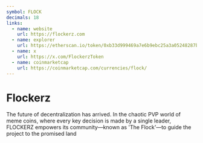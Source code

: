 ```yaml
---
symbol: FLOCK
decimals: 18
links:
  - name: website
    url: https://flockerz.com
  - name: explorer
    url: https://etherscan.io/token/0xb33d999469a7e6b9ebc25a3a05248287b855ed46
  - name: x
    url: https://x.com/FlockerzToken
  - name: coinmarketcap
    url: https://coinmarketcap.com/currencies/flock/
---
```


# Flockerz

The future of decentralization has arrived. In the chaotic PVP world of meme coins, where every key decision is made by a single leader, FLOCKERZ empowers its community—known as 'The Flock'—to guide the project to the promised land

